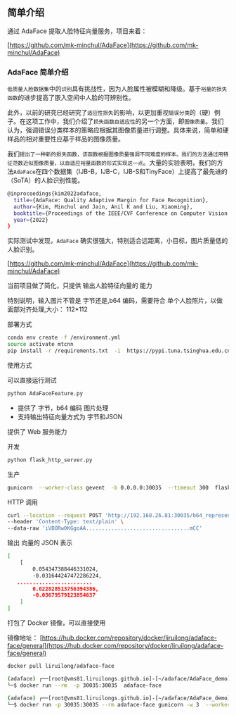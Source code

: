 
## 简单介绍

通过 AdaFace 提取人脸特征向量服务，项目来着：

[https://github.com/mk-minchul/AdaFace](https://github.com/mk-minchul/AdaFace)

### AdaFace 简单介绍  

`低质量人脸数据集`中的`识别`具有挑战性，因为人脸属性被模糊和降级。基于`裕量的损失函数`的进步提高了嵌入空间中人脸的可辨别性。

此外，以前的研究已经研究了`适应性损失`的影响，以更加重视`错误分类`的（硬）例子。在这项工作中，我们介绍了`损失函数自适应性`的另一个方面，即`图像质量`。我们认为，强调错误分类样本的策略应根据其图像质量进行调整。具体来说，简单和硬样品的相对重要性应基于样品的图像质量。

我们`提出了一种新的损失函数，该函数根据图像质量强调不同难度的样本。我们的方法通过用特征范数近似图像质量，以自适应裕量函数的形式实现这一点`。大量的实验表明，我们的方法`AdaFace`在四个数据集（IJB-B，IJB-C，IJB-S和TinyFace）上提高了最先进的（SoTA）的人脸识别性能。

```bash
@inproceedings{kim2022adaface,
  title={AdaFace: Quality Adaptive Margin for Face Recognition},
  author={Kim, Minchul and Jain, Anil K and Liu, Xiaoming},
  booktitle={Proceedings of the IEEE/CVF Conference on Computer Vision and Pattern Recognition},
  year={2022}
}
```


实际测试中发现，`AdaFace` 确实很强大，特别适合远距离，小目标，图片质量低的人脸识别。

[https://github.com/mk-minchul/AdaFace](https://github.com/mk-minchul/AdaFace)

当前项目做了简化，只提供 输出人脸特征向量的 能力

特别说明，输入图片不管是 字节还是,b64 编码，需要符合 单个人脸照片，以做面部对齐处理,大小： 112*112


部署方式

```bash
conda env create -f /environment.yml
source activate mtcnn
pip install -r /requirements.txt  -i  https://pypi.tuna.tsinghua.edu.cn/simple
```

使用方式

可以直接运行测试

```bash
python AdaFaceFeature.py
```

+ 提供了 字节，b64 编码 图片处理
+ 支持输出特征向量方式为 字节和JSON

提供了 Web 服务能力

开发

```bash
python flask_http_server.py
```

生产

```bash
gunicorn  --worker-class gevent  -b 0.0.0.0:30035  --timeout 300  flask_http_server:app
```

HTTP 调用

```bash
curl --location --request POST 'http://192.168.26.81:30035/b64_represent_json' \
--header 'Content-Type: text/plain' \
--data-raw 'iVBORw0KGgoAA.................................mCC'
```

输出 向量的 JSON 表示

```bash
[
    [
        0.054347388446331024,
        -0.031644247472286224,
   ........................
        0.022828513756394386,
        -0.03679579123854637
    ]
]
```

打包了 Docker 镜像，可以直接使用

镜像地址： [https://hub.docker.com/repository/docker/liruilong/adaface-face/general](https://hub.docker.com/repository/docker/liruilong/adaface-face/general)

```bash
docker pull liruilong/adaface-face
```


```bash
(adaface) ┌──[root@vms81.liruilongs.github.io]-[~/adaface/AdaFace_demo]
└─$ docker run --rm  -p 30035:30035  adaface-face
```

```bash
(adaface) ┌──[root@vms81.liruilongs.github.io]-[~/adaface/AdaFace_demo]
└─$ docker run -p 30035:30035 --rm adaface-face gunicorn -w 3  --worker-class gevent  -b 0.0.0.0:30035  --timeout 300  flask_http_server:app
```

